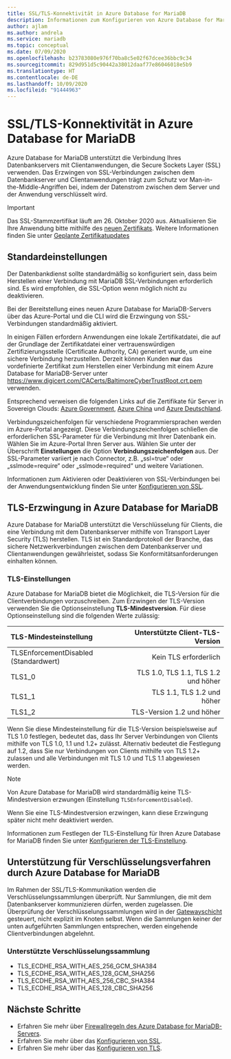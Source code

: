 ```yaml
---
title: SSL/TLS-Konnektivität in Azure Database for MariaDB
description: Informationen zum Konfigurieren von Azure Database for MariaDB und zugehörigen Anwendungen für die richtige Verwendung von SSL-Verbindungen
author: ajlam
ms.author: andrela
ms.service: mariadb
ms.topic: conceptual
ms.date: 07/09/2020
ms.openlocfilehash: b23783080e976f70ba8c5e02f67dcee36bbc9c34
ms.sourcegitcommit: 829d951d5c90442a38012daaf77e86046018e5b9
ms.translationtype: HT
ms.contentlocale: de-DE
ms.lasthandoff: 10/09/2020
ms.locfileid: "91444963"
---
```

# <a name="ssltls-connectivity-in-azure-database-for-mariadb"></a>SSL/TLS-Konnektivität in Azure Database for MariaDB
Azure Database for MariaDB unterstützt die Verbindung Ihres Datenbankservers mit Clientanwendungen, die Secure Sockets Layer (SSL) verwenden. Das Erzwingen von SSL-Verbindungen zwischen dem Datenbankserver und Clientanwendungen trägt zum Schutz vor Man-in-the-Middle-Angriffen bei, indem der Datenstrom zwischen dem Server und der Anwendung verschlüsselt wird.

> [!IMPORTANT] 
> Das SSL-Stammzertifikat läuft am 26. Oktober 2020 aus. Aktualisieren Sie Ihre Anwendung bitte mithilfe des [neuen Zertifikats](https://cacerts.digicert.com/DigiCertGlobalRootG2.crt.pem). Weitere Informationen finden Sie unter [Geplante Zertifikatupdates](concepts-certificate-rotation.md)

## <a name="default-settings"></a>Standardeinstellungen
Der Datenbankdienst sollte standardmäßig so konfiguriert sein, dass beim Herstellen einer Verbindung mit MariaDB SSL-Verbindungen erforderlich sind.  Es wird empfohlen, die SSL-Option wenn möglich nicht zu deaktivieren.

Bei der Bereitstellung eines neuen Azure Database for MariaDB-Servers über das Azure-Portal und die CLI wird die Erzwingung von SSL-Verbindungen standardmäßig aktiviert.

In einigen Fällen erfordern Anwendungen eine lokale Zertifikatdatei, die auf der Grundlage der Zertifikatdatei einer vertrauenswürdigen Zertifizierungsstelle (Certificate Authority, CA) generiert wurde, um eine sichere Verbindung herzustellen. Derzeit können Kunden **nur** das vordefinierte Zertifikat zum Herstellen einer Verbindung mit einem Azure Database for MariaDB-Server unter https://www.digicert.com/CACerts/BaltimoreCyberTrustRoot.crt.pem verwenden. 

Entsprechend verweisen die folgenden Links auf die Zertifikate für Server in Sovereign Clouds: [Azure Government](https://www.digicert.com/CACerts/BaltimoreCyberTrustRoot.crt.pem), [Azure China](https://dl.cacerts.digicert.com/DigiCertGlobalRootCA.crt.pem) und [Azure Deutschland](https://www.d-trust.net/cgi-bin/D-TRUST_Root_Class_3_CA_2_2009.crt).

Verbindungszeichenfolgen für verschiedene Programmiersprachen werden im Azure-Portal angezeigt. Diese Verbindungszeichenfolgen schließen die erforderlichen SSL-Parameter für die Verbindung mit Ihrer Datenbank ein. Wählen Sie im Azure-Portal Ihren Server aus. Wählen Sie unter der Überschrift **Einstellungen** die Option **Verbindungszeichenfolgen** aus. Der SSL-Parameter variiert je nach Connector, z.B. „ssl=true“ oder „sslmode=require“ oder „sslmode=required“ und weitere Variationen.

Informationen zum Aktivieren oder Deaktivieren von SSL-Verbindungen bei der Anwendungsentwicklung finden Sie unter [Konfigurieren von SSL](howto-configure-ssl.md).

## <a name="tls-enforcement-in-azure-database-for-mariadb"></a>TLS-Erzwingung in Azure Database for MariaDB

Azure Database for MariaDB unterstützt die Verschlüsselung für Clients, die eine Verbindung mit dem Datenbankserver mithilfe von Transport Layer Security (TLS) herstellen. TLS ist ein Standardprotokoll der Branche, das sichere Netzwerkverbindungen zwischen dem Datenbankserver und Clientanwendungen gewährleistet, sodass Sie Konformitätsanforderungen einhalten können.

### <a name="tls-settings"></a>TLS-Einstellungen

Azure Database for MariaDB bietet die Möglichkeit, die TLS-Version für die Clientverbindungen vorzuschreiben. Zum Erzwingen der TLS-Version verwenden Sie die Optionseinstellung **TLS-Mindestversion**. Für diese Optionseinstellung sind die folgenden Werte zulässig:

|  TLS-Mindesteinstellung             | Unterstützte Client-TLS-Version                |
|:---------------------------------|-------------------------------------:|
| TLSEnforcementDisabled (Standardwert) | Kein TLS erforderlich                      |
| TLS1_0                           | TLS 1.0, TLS 1.1, TLS 1.2 und höher         |
| TLS1_1                           | TLS 1.1, TLS 1.2 und höher              |
| TLS1_2                           | TLS-Version 1.2 und höher                  |


Wenn Sie diese Mindesteinstellung für die TLS-Version beispielsweise auf TLS 1.0 festlegen, bedeutet das, dass Ihr Server Verbindungen von Clients mithilfe von TLS 1.0, 1.1 und 1.2+ zulässt. Alternativ bedeutet die Festlegung auf 1.2, dass Sie nur Verbindungen von Clients mithilfe von TLS 1.2+ zulassen und alle Verbindungen mit TLS 1.0 und TLS 1.1 abgewiesen werden.

> [!Note] 
> Von Azure Database for MariaDB wird standardmäßig keine TLS-Mindestversion erzwungen (Einstellung `TLSEnforcementDisabled`).
>
> Wenn Sie eine TLS-Mindestversion erzwingen, kann diese Erzwingung später nicht mehr deaktiviert werden.

Informationen zum Festlegen der TLS-Einstellung für Ihren Azure Database for MariaDB finden Sie unter [Konfigurieren der TLS-Einstellung](howto-tls-configurations.md).

## <a name="cipher-support-by-azure-database-for-mariadb"></a>Unterstützung für Verschlüsselungsverfahren durch Azure Database for MariaDB

Im Rahmen der SSL/TLS-Kommunikation werden die Verschlüsselungssammlungen überprüft. Nur Sammlungen, die mit dem Datenbankserver kommunizieren dürfen, werden zugelassen. Die Überprüfung der Verschlüsselungssammlungen wird in der [Gatewayschicht](concepts-connectivity-architecture.md#connectivity-architecture) gesteuert, nicht explizit im Knoten selbst. Wenn die Sammlungen keiner der unten aufgeführten Sammlungen entsprechen, werden eingehende Clientverbindungen abgelehnt.

### <a name="cipher-suite-supported"></a>Unterstützte Verschlüsselungssammlung

*   TLS_ECDHE_RSA_WITH_AES_256_GCM_SHA384
*   TLS_ECDHE_RSA_WITH_AES_128_GCM_SHA256
*   TLS_ECDHE_RSA_WITH_AES_256_CBC_SHA384
*   TLS_ECDHE_RSA_WITH_AES_128_CBC_SHA256

## <a name="next-steps"></a>Nächste Schritte
- Erfahren Sie mehr über [Firewallregeln des Azure Database for MariaDB-Servers](concepts-firewall-rules.md).
- Erfahren Sie mehr über das [Konfigurieren von SSL](howto-configure-ssl.md).
- Erfahren Sie mehr über das [Konfigurieren von TLS](howto-tls-configurations.md).
